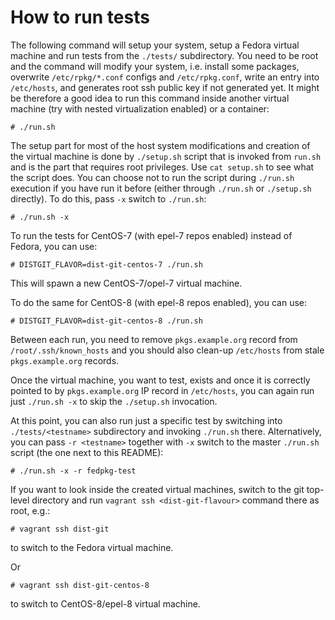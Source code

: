 How to run tests
================

The following command will setup your system, setup a Fedora virtual machine and run tests from the `./tests/` subdirectory. You need to be root and the command will modify your system, i.e. install some packages, overwrite `/etc/rpkg/*.conf` configs and `/etc/rpkg.conf`, write an entry into `/etc/hosts`, and generates root ssh public key if not generated yet. It might be therefore a good idea to run this command inside another virtual machine (try with nested virtualization enabled) or a container:

```
# ./run.sh
```

The setup part for most of the host system modifications and creation of the virtual machine is done by `./setup.sh` script that is invoked from `run.sh` and is the part that requires root privileges. Use `cat setup.sh` to see what the script does. You can choose not to run the script during `./run.sh` execution if you have run it before (either through `./run.sh` or `./setup.sh` directly). To do this, pass `-x` switch to `./run.sh`:

```
# ./run.sh -x
```

To run the tests for CentOS-7 (with epel-7 repos enabled) instead of Fedora, you can use:

```
# DISTGIT_FLAVOR=dist-git-centos-7 ./run.sh
```

This will spawn a new CentOS-7/opel-7 virtual machine.

To do the same for CentOS-8 (with epel-8 repos enabled), you can use:

```
# DISTGIT_FLAVOR=dist-git-centos-8 ./run.sh
```

Between each run, you need to remove `pkgs.example.org` record from `/root/.ssh/known_hosts` and you should also clean-up `/etc/hosts` from stale `pkgs.example.org` records.

Once the virtual machine, you want to test, exists and once it is correctly pointed to by `pkgs.example.org` IP record in `/etc/hosts`, you can again run just `./run.sh -x` to skip the `./setup.sh` invocation.

At this point, you can also run just a specific test by switching into `./tests/<testname>` subdirectory and invoking `./run.sh` there. Alternatively, you can pass `-r <testname>` together with `-x` switch to the master `./run.sh` script (the one next to this README):

```
# ./run.sh -x -r fedpkg-test
```

If you want to look inside the created virtual machines, switch to the git top-level directory and run `vagrant ssh <dist-git-flavour>` command there as root, e.g.:

```
# vagrant ssh dist-git
```

to switch to the Fedora virtual machine.

Or

```
# vagrant ssh dist-git-centos-8
```

to switch to CentOS-8/epel-8 virtual machine.
